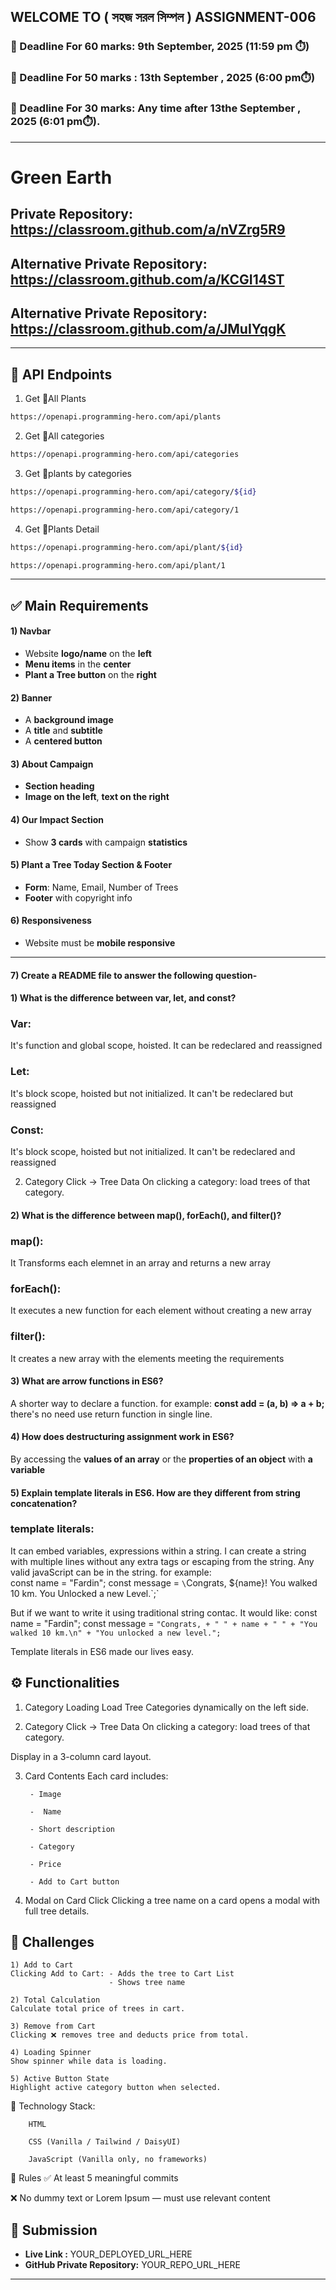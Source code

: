 ## WELCOME TO ( সহজ সরল সিম্পল ) ASSIGNMENT-006

### 📅 Deadline For 60 marks: 9th September, 2025 (11:59 pm ⏱️)

### 📅 Deadline For 50 marks : 13th September , 2025 (6:00 pm⏱️)

### 📅 Deadline For 30 marks: Any time after 13the September , 2025 (6:01 pm⏱️).

---
# Green Earth


## Private Repository: https://classroom.github.com/a/nVZrg5R9 

## Alternative Private Repository: https://classroom.github.com/a/KCGI14ST 

## Alternative Private Repository: https://classroom.github.com/a/JMuIYqgK 


---
🌴 API Endpoints
---
1. Get 🌴All Plants
```bash
https://openapi.programming-hero.com/api/plants
```

2. Get 🌴All categories <br/>
```bash
https://openapi.programming-hero.com/api/categories
```


3. Get 🌴plants by categories <br/>
```bash
https://openapi.programming-hero.com/api/category/${id}
```

```bash
https://openapi.programming-hero.com/api/category/1
```

4. Get 🌴Plants Detail <br/>

```bash
https://openapi.programming-hero.com/api/plant/${id}
```

```bash
https://openapi.programming-hero.com/api/plant/1
```
---




## ✅ Main Requirements 

#### 1) Navbar

- Website **logo/name** on the **left**  
- **Menu items** in the **center** 
- **Plant a Tree button** on the **right** 

#### 2) Banner 
- A **background image**  
- A **title** and **subtitle**  
- A **centered button**  

#### 3) About Campaign
- **Section heading**  
- **Image on the left**, **text on the right**  

#### 4) Our Impact Section 
- Show **3 cards** with campaign **statistics**  

#### 5) Plant a Tree Today Section & Footer
- **Form**: Name, Email, Number of Trees  
- **Footer** with copyright info 

#### 6) Responsiveness 
- Website must be **mobile responsive**  

---
#### 7) Create a README file to answer the following question-


#### 1) What is the difference between var, let, and const?
### Var:
It's function and global scope, hoisted. It can be redeclared and reassigned

### Let:
It's block scope, hoisted but not initialized. It can't be redeclared but reassigned

### Const:
It's block scope, hoisted but not initialized. It can't be redeclared and reassigned

2) Category Click → Tree Data 
On clicking a category: load trees of that category.


#### 2) What is the difference between map(), forEach(), and filter()? 

### map():
It Transforms each elemnet in an array and returns a new array

### forEach():
It executes a new function for each element without creating a new array

### filter():
It creates a new array with the elements meeting the requirements

#### 3) What are arrow functions in ES6?

A shorter way to declare a function. for example: **const add = (a, b) => a + b;** there's no need use return function in single line.


#### 4) How does destructuring assignment work in ES6?

By accessing the **values of an array** or the **properties of an object** with **a variable**

#### 5) Explain template literals in ES6. How are they different from string concatenation?

### template literals:
It can embed variables, expressions within a string. I can create a  string with multiple lines without any extra tags or escaping from the string. Any valid javaScript can be in the string. for example:  
const name = "Fardin";
const message = `\`Congrats, ${name}! You walked 10 km.
You Unlocked a new Level.\`;`

But if we want to write it using traditional string contac. It would like:
const name = "Fardin";
const message = `"Congrats, + " " + name + " " + "You walked 10 km.\n" + "You unlocked a new level.";`

Template literals in ES6 made our lives easy.

## ⚙️ Functionalities 

1) Category Loading 
Load Tree Categories dynamically on the left side.

2) Category Click → Tree Data 
On clicking a category: load trees of that category.

Display in a 3-column card layout.

3) Card Contents 
 Each card includes:

        - Image

        -  Name

        - Short description

        - Category

        - Price

        - Add to Cart button

4) Modal on Card Click 
Clicking a tree name on a card opens a modal with full tree details.


##  🧪 Challenges 


    1) Add to Cart 
    Clicking Add to Cart: - Adds the tree to Cart List
                          - Shows tree name 

    2) Total Calculation 
    Calculate total price of trees in cart.

    3) Remove from Cart 
    Clicking ❌ removes tree and deducts price from total.

    4) Loading Spinner
    Show spinner while data is loading.

    5) Active Button State 
    Highlight active category button when selected.



🧰 Technology Stack:
        
        HTML

        CSS (Vanilla / Tailwind / DaisyUI)

        JavaScript (Vanilla only, no frameworks)

📌 Rules
✅ At least 5 meaningful commits

❌ No dummy text or Lorem Ipsum — must use relevant content





## 🔗 Submission
- **Live Link :** YOUR_DEPLOYED_URL_HERE  
- **GitHub Private Repository:** YOUR_REPO_URL_HERE  

---
